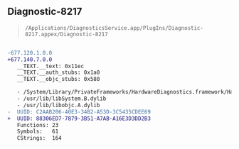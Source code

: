 ## Diagnostic-8217

> `/Applications/DiagnosticsService.app/PlugIns/Diagnostic-8217.appex/Diagnostic-8217`

```diff

-677.120.1.0.0
+677.140.7.0.0
   __TEXT.__text: 0x11ec
   __TEXT.__auth_stubs: 0x1a0
   __TEXT.__objc_stubs: 0x580

   - /System/Library/PrivateFrameworks/HardwareDiagnostics.framework/HardwareDiagnostics
   - /usr/lib/libSystem.B.dylib
   - /usr/lib/libobjc.A.dylib
-  UUID: C2AAB206-40E3-34B2-A53D-3C5435CDEE69
+  UUID: 88306ED7-7879-3B51-A7AB-A16E3D3DD2B3
   Functions: 23
   Symbols:   61
   CStrings:  164

```

